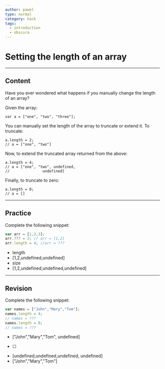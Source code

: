 ```yaml
---
author: pawel
type: normal
category: hack
tags:
  - introduction
  - obscura
---
```


# Setting the length of an array


---

## Content

Have you ever wondered what happens if you manually change the length of an array?

Given the array:

```plain-text
var a = ["one", "two", "three"];
```

You can manually set the length of the array to truncate or extend it. To truncate:

```plain-text
a.length = 2;
// a = ["one", "two"]

```

Now, to extend the truncated array returned from the above:

```plain-text
a.length = 4;
// a = ["one", "two", undefined,
//               undefined]
```

Finally, to truncate to zero:

```plain-text
a.length = 0;
// a = []

```


---

## Practice

Complete the following snippet:

```javascript
var arr = [1,2,3];
arr.??? = 2; // arr = [1,2]
arr.length = 4; //arr = ???
```

- length
- [1,2,undefined,undefined]
- size
- [1,2,undefined,undefined,undefined]


---

## Revision

Complete the following snippet:

```javascript
var names = ["John","Mary","Tom"];
names.length = 4;
// names = ???
names.length = 0;
// names = ???
```

- ["John","Mary","Tom", undefined]
- [ ]
- [undefined,undefined,undefined, undefined]
- ["John","Mary","Tom"]
